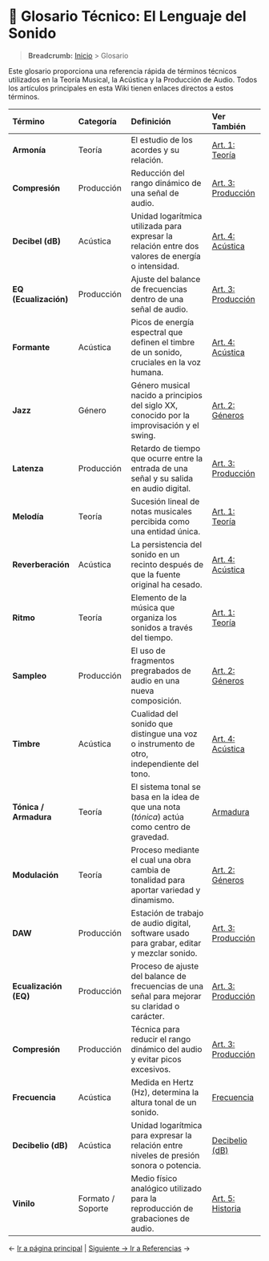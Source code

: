 # 📜 Glosario Técnico: El Lenguaje del Sonido

> **Breadcrumb:** [Inicio](../AEC-MD/index.md) > Glosario

Este glosario proporciona una referencia rápida de términos técnicos utilizados en la Teoría Musical, la Acústica y la Producción de Audio. Todos los artículos principales en esta Wiki tienen enlaces directos a estos términos.

| **Término** | **Categoría** | **Definición** | **Ver También** |
| :--- | :--- | :--- | :--- |
| **Armonía** | Teoría | El estudio de los acordes y su relación. | [Art. 1: Teoría](../AEC-MD/articulo-1.md#12-la-arquitectura-armonica) |
| **Compresión** | Producción | Reducción del rango dinámico de una señal de audio. | [Art. 3: Producción](../AEC-MD/articulo-3.md) |
| **Decibel (dB)** | Acústica | Unidad logarítmica utilizada para expresar la relación entre dos valores de energía o intensidad. | [Art. 4: Acústica](../AEC-MD/articulo-4.md) |
| **EQ (Ecualización)** | Producción | Ajuste del balance de frecuencias dentro de una señal de audio. | [Art. 3: Producción](../AEC-MD/articulo-3.md) |
| **Formante** | Acústica | Picos de energía espectral que definen el timbre de un sonido, cruciales en la voz humana. | [Art. 4: Acústica](../AEC-MD/articulo-4.md) |
| **Jazz** | Género | Género musical nacido a principios del siglo XX, conocido por la improvisación y el swing. | [Art. 2: Géneros](../AEC-MD/articulo-2.md) |
| **Latenza** | Producción | Retardo de tiempo que ocurre entre la entrada de una señal y su salida en audio digital. | [Art. 3: Producción](../AEC-MD/articulo-3.md) |
| **Melodía** | Teoría | Sucesión lineal de notas musicales percibida como una entidad única. | [Art. 1: Teoría](../AEC-MD/articulo-1.md) |
| **Reverberación** | Acústica | La persistencia del sonido en un recinto después de que la fuente original ha cesado. | [Art. 4: Acústica](../AEC-MD/articulo-4.md) |
| **Ritmo** | Teoría | Elemento de la música que organiza los sonidos a través del tiempo. | [Art. 1: Teoría](../AEC-MD/articulo-1.md) |
| **Sampleo** | Producción | El uso de fragmentos pregrabados de audio en una nueva composición. | [Art. 2: Géneros](../AEC-MD/articulo-2.md) |
| **Timbre** | Acústica | Cualidad del sonido que distingue una voz o instrumento de otro, independiente del tono. | [Art. 4: Acústica](../AEC-MD/articulo-4.md) |
| **Tónica / Armadura** | Teoría | El sistema tonal se basa en la idea de que una nota (*tónica*) actúa como centro de gravedad. | [Armadura](../AEC-MD/glosario.md#Armadura) |
| **Modulación** | Teoría | Proceso mediante el cual una obra cambia de tonalidad para aportar variedad y dinamismo. |[Art. 2: Géneros](../AEC-MD/articulo-2.md) |
| **DAW** | Producción | Estación de trabajo de audio digital, software usado para grabar, editar y mezclar sonido. | [Art. 3: Producción](../AEC-MD/articulo-3.md) |
| **Ecualización (EQ)** | Producción | Proceso de ajuste del balance de frecuencias de una señal para mejorar su claridad o carácter. |[Art. 3: Producción](../AEC-MD/articulo-3.md)|
| **Compresión** | Producción | Técnica para reducir el rango dinámico del audio y evitar picos excesivos. | [Art. 3: Producción](../AEC-MD/articulo-3.md) |
| **Frecuencia** | Acústica | Medida en Hertz (Hz), determina la altura tonal de un sonido. | [Frecuencia](../AEC-MD/glosario.md#Frecuencia) |
| **Decibelio (dB)** | Acústica | Unidad logarítmica para expresar la relación entre niveles de presión sonora o potencia. | [Decibelio (dB)](../AEC-MD/glosario.md#Decibelio-(dB)) |
| **Vinilo** | Formato / Soporte | Medio físico analógico utilizado para la reproducción de grabaciones de audio. |  [Art. 5: Historia](../AEC-MD/articulo-5.md) |


← [Ir a página principal](../AEC-MD/index.md) | [ Siguiente → Ir a Referencias](../AEC-MD/referencias.md) →

